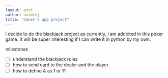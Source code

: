 ```yaml
---
layout: post
author: daiblej
title: "Janet's app project"
---
```


I decide to do the blackjack project as currently, I am addicted in this poker game. It will be super interesting if I can write it in python by my own.

milestones
- [ ] understand the blackjack rules
- [ ] how to send card to the dealer and the player
- [ ] how to define A as 1 or 11
